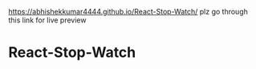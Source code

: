 https://abhishekkumar4444.github.io/React-Stop-Watch/  plz go through this link for live preview

# React-Stop-Watch
